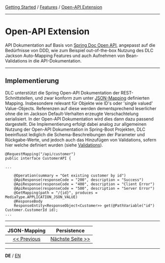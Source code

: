 [Getting Started](../index_de.md) / [Features](../guides/features_de.md) / [Open-API Extension](open_api_extension_de.md)

---

# Open-API Extension
API Dokumentation auf Basis von [Spring Doc Open API](https://springdoc.org/), angepasst auf die Bedürfnisse von DDD,
wie zum Beispiel out-of-the-box Nutzung des DLC Jackson Auto-Mapping Features und auch Aufnehmen von Bean-Validations 
in die API-Dokumentation.

---

## Implementierung
DLC unterstützt die Spring Open-API Dokumentation der REST-Schnittstellen,
und zwar konform zum unter [JSON-Mapping](json_mapping_de.md) definierten Mapping.
Insbesondere relevant für Objekte wie ID's oder 'single valued' Value-Objects.
Referenzen auf diese werden dementsprechend leserlicher ohne die im Jackson Default-Verhalten erzeugte Verschachtelung serialisiert.
In der Open-API Dokumentation wird dies dann dazu passend dargestellt.
Die Implementierung erfolgt dabei analog zur allgemeinen Nutzung der Open-API Dokumentation
in Spring-Boot Projekten, DLC beeinflusst lediglich die Schema-Beschreibungen der Parameter und
Rückgabe-Werte, und jedoch auch das Hinzufügen von Validations, sofern hier welche definiert wurden (siehe [Validations](validation_support_de.md)).

```
@RequestMapping("/api/customer")
public interface CustomerAPI {

...

    @Operation(summary = "Get existing customer by id")
    @ApiResponse(responseCode = "200", description = "Success")
    @ApiResponse(responseCode = "400", description = "Client Error")
    @ApiResponse(responseCode = "500", description = "Server Error")
    @GetMapping(path = "/{id}", produces = MediaType.APPLICATION_JSON_VALUE)
    @ResponseBody
    ResponseEntity<ResponseObject<Customer>> get(@PathVariable("id") Customer.CustomerId id);
...
```

---

|            **JSON-Mapping**             |           **Persistence**            |
|:---------------------------------------:|:------------------------------------:|
| [<< Previous](json_mapping_de.md) | [Nächste Seite >>](persistence_de.md) |

---

**DE** / [EN](../../english/features/open_api_extension_en.md)
